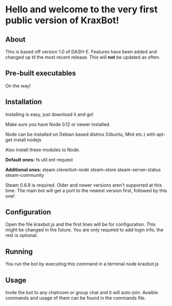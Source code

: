 Hello and welcome to the very first public version of KraxBot!
==============

About
--------------
This is based off version 1.0 of DASH-E.
Features have been added and changed up til the most recent release.
This will **not** be updated as often.

Pre-built executables
--------------
On the way!

Installation
--------------
Installing is easy, just download it and go!

Make sure you have Node 0.12 or newer installed.

Node can be installed on Debian based distros (Ubuntu, Mint etc.) with
    apt-get install nodejs

Also install these modules to Node.

**Default ones:**
fs util ent request

**Additional ones:**
steam cleverbot-node steam-store steam-server-status steam-community

Steam 0.6.8 is required.
Older and newer versions aren't supported at this time.
The main bot will get a port to the newest version first, followed by this one!

Configuration
--------------
Open the file kraxbot.js and the first lines will be for configuration.
This might be changed in the future.
You are only required to add login info, the rest is optional.

Running
--------------
You run the bot by executing this command in a terminal
    node kraxbot.js
    
Usage
--------------
Invite the bot to any chatroom or group chat and it will auto-join.
Avaible commands and usage of them can be found in the commands file.
